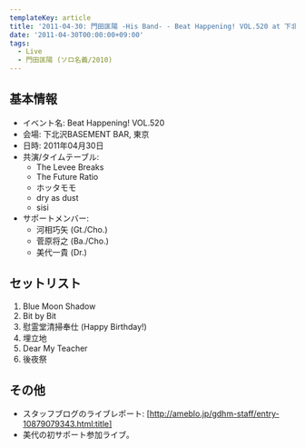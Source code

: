 ```yaml
---
templateKey: article
title: '2011-04-30: 門田匡陽 -His Band- - Beat Happening! VOL.520 at 下北沢BASEMENT BAR'
date: '2011-04-30T00:00:00+09:00'
tags:
  - Live
  - 門田匡陽 (ソロ名義/2010)
---
```

## 基本情報

* イベント名: Beat Happening! VOL.520
* 会場: 下北沢BASEMENT BAR, 東京
* 日時: 2011年04月30日
* 共演/タイムテーブル:
  * The Levee Breaks
  * The Future Ratio
  * ホッタモモ
  * dry as dust
  * sisi
* サポートメンバー:
  * 河相巧矢 (Gt./Cho.)
  * 菅原将之 (Ba./Cho.)
  * 美代一貴 (Dr.)

## セットリスト

1. Blue Moon Shadow
1. Bit by Bit
1. 慰霊堂清掃奉仕 (Happy Birthday!)
1. 埋立地
1. Dear My Teacher
1. 後夜祭

## その他

* スタッフブログのライブレポート: [http://ameblo.jp/gdhm-staff/entry-10879079343.html:title]
* 美代の初サポート参加ライブ。
